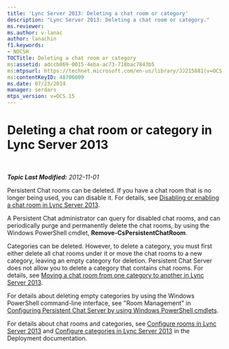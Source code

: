 ```yaml
---
title: 'Lync Server 2013: Deleting a chat room or category'
description: "Lync Server 2013: Deleting a chat room or category."
ms.reviewer: 
ms.author: v-lanac
author: lanachin
f1.keywords:
- NOCSH
TOCTitle: Deleting a chat room or category
ms:assetid: adccb869-0015-4eba-ac73-718bac7843b5
ms:mtpsurl: https://technet.microsoft.com/en-us/library/JJ215881(v=OCS.15)
ms:contentKeyID: 48706009
ms.date: 07/23/2014
manager: serdars
mtps_version: v=OCS.15
---
```


# Deleting a chat room or category in Lync Server 2013

<div data-xmlns="http://www.w3.org/1999/xhtml">

<div class="topic" data-xmlns="http://www.w3.org/1999/xhtml" data-msxsl="urn:schemas-microsoft-com:xslt" data-cs="https://msdn.microsoft.com/">

<div data-asp="https://msdn2.microsoft.com/asp">



</div>

<div id="mainSection">

<div id="mainBody">

<span> </span>

_**Topic Last Modified:** 2012-11-01_

Persistent Chat rooms can be deleted. If you have a chat room that is no longer being used, you can disable it. For details, see [Disabling or enabling a chat room in Lync Server 2013](lync-server-2013-disabling-or-enabling-a-chat-room.md).

A Persistent Chat administrator can query for disabled chat rooms, and can periodically purge and permanently delete the chat rooms, by using the Windows PowerShell cmdlet, **Remove-CsPersistentChatRoom**.

Categories can be deleted. However, to delete a category, you must first either delete all chat rooms under it or move the chat rooms to a new category, leaving an empty category for deletion. Persistent Chat Server does not allow you to delete a category that contains chat rooms. For details, see [Moving a chat room from one category to another in Lync Server 2013](lync-server-2013-moving-a-chat-room-from-one-category-to-another.md).

For details about deleting empty categories by using the Windows PowerShell command-line interface, see "Room Management" in [Configuring Persistent Chat Server by using Windows PowerShell cmdlets](configuring-persistent-chat-server-by-using-windows-powershell-cmdlets.md).

For details about chat rooms and categories, see [Configure rooms in Lync Server 2013](lync-server-2013-configure-rooms.md) and [Configure categories in Lync Server 2013](lync-server-2013-configure-categories.md) in the Deployment documentation.

</div>

<span> </span>

</div>

</div>

</div>

